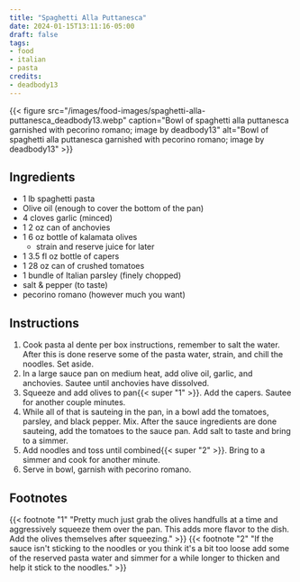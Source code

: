 ```yaml
---
title: "Spaghetti Alla Puttanesca"
date: 2024-01-15T13:11:16-05:00
draft: false
tags:
- food
- italian
- pasta
credits:
- deadbody13
---
```


{{< figure src="/images/food-images/spaghetti-alla-puttanesca_deadbody13.webp" caption="Bowl of spaghetti alla puttanesca garnished with pecorino romano; image by deadbody13" alt="Bowl of spaghetti alla puttanesca garnished with pecorino romano; image by deadbody13" >}}

## Ingredients
- 1 lb spaghetti pasta
- Olive oil (enough to cover the bottom of the pan)
- 4 cloves garlic (minced)
- 1 2 oz can of anchovies
- 1 6 oz bottle of kalamata olives
    - strain and reserve juice for later
- 1 3.5 fl oz bottle of capers
- 1 28 oz can of crushed tomatoes
- 1 bundle of Italian parsley (finely chopped)
- salt & pepper (to taste)
- pecorino romano (however much you want)

## Instructions
1. Cook pasta al dente per box instructions, remember to salt the water. After this is done reserve some of the pasta water, strain, and chill the noodles. Set aside.
1. In a large sauce pan on medium heat, add olive oil, garlic, and anchovies. Sautee until anchovies have dissolved.
1. Squeeze and add olives to pan{{< super "1" >}}. Add the capers. Sautee for another couple minutes.
1. While all of that is sauteing in the pan, in a bowl add the tomatoes, parsley, and black pepper. Mix. After the sauce ingredients are done sauteing, add the tomatoes to the sauce pan. Add salt to taste and bring to a simmer.
1. Add noodles and toss until combined{{< super "2" >}}. Bring to a simmer and cook for another minute.
1. Serve in bowl, garnish with pecorino romano.

## Footnotes
{{< footnote "1" "Pretty much just grab the olives handfulls at a time and aggressively squeeze them over the pan. This adds more flavor to the dish. Add the olives themselves after squeezing." >}}
{{< footnote "2" "If the sauce isn't sticking to the noodles or you think it's a bit too loose add some of the reserved pasta water and simmer for a while longer to thicken and help it stick to the noodles." >}}
